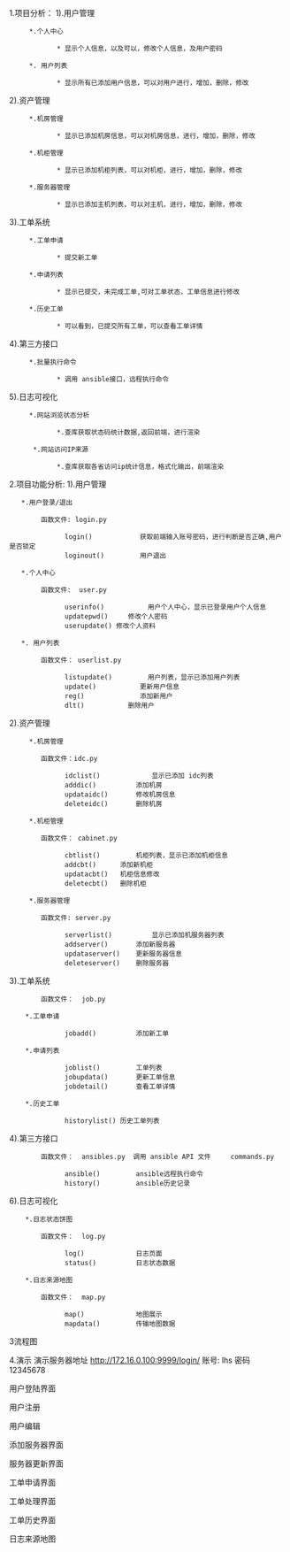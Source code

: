 1.项目分析：
   1).用户管理
   
         *.个人中心
		 
		        * 显示个人信息，以及可以，修改个人信息，及用户密码
			
         *. 用户列表
		 
		        * 显示所有已添加用户信息，可以对用户进行，增加，删除，修改
		
   2).资产管理	
   
         *.机房管理
		 
		        * 显示已添加机房信息，可以对机房信息，进行，增加，删除，修改
		 
         *.机柜管理
		 
		        * 显示已添加机柜列表，可以对机柜，进行，增加，删除，修改
			 
         *.服务器管理
		 
		        * 显示已添加主机列表，可以对主机，进行，增加，删除，修改				 
  3).工单系统
            
         *.工单申请
			
		        * 提交新工单
			
         *.申请列表
			
		        * 显示已提交，未完成工单,可对工单状态，工单信息进行修改
				
         *.历史工单
			
		        * 可以看到，已提交所有工单，可以查看工单详情
			
  4).第三方接口

         *.批量执行命令
		 
		        * 调用 ansible接口，远程执行命令

		 
  5).日志可视化
  
         *.网站浏览状态分析  
		 
		        *.查库获取状态码统计数据,返回前端，进行渲染	
				
          *.网站访问IP来源
               			  
		        *.查库获取各省访问ip统计信息，格式化输出，前端渲染          
2.项目功能分析:
   1).用户管理
   
       *.用户登录/退出 
	   
	        函数文件: login.py 
		   
		          login()            获取前端输入账号密码，进行判断是否正确,用户是否锁定
		          loginout()         用户退出
                  
       *.个人中心
	   
	        函数文件:  user.py
		   
		          userinfo()           用户个人中心，显示已登录用户个人信息
		          updatepwd()     修改个人密码
		          userupdate() 修改个人资料
		   
	   *. 用户列表
	       
	        函数文件： userlist.py
			
		          listupdate()         用户列表，显示已添加用户列表
		          update()           更新用户信息
		          reg()              添加新用户
		          dlt()           删除用户
		
   2).资产管理

         *.机房管理
		     
	        函数文件：idc.py
			      
		          idclist()             显示已添加 idc列表
		          adddic()          添加机房
		          updataidc()       修改机房信息
		          deleteidc()       删除机房
	
         *.机柜管理
              
	        函数文件： cabinet.py
                   
		          cbtlist()         机柜列表，显示已添加机柜信息
		          addcbt()      添加新机柜
		          updatacbt()   机柜信息修改
		          deletecbt()   删除机柜
			 
         *.服务器管理
     	    
	        函数文件: server.py
			 
		          serverlist()          显示已添加机服务器列表
		          addserver()       添加新服务器
		          updataserver()    更新服务器信息
		          deleteserver()    删除服务器
	                               
  3).工单系统
          
	        函数文件：  job.py
        	  
        *.工单申请
		    
		          jobadd()          添加新工单
			
        *.申请列表
			
		          joblist()         工单列表
		          jobupdata()       更新工单信息
		          jobdetail()       查看工单详情
			     
        *.历史工单
		    
		          historylist() 历史工单列表
			
			
  4).第三方接口	

	        函数文件：  ansibles.py  调用 ansible API 文件	  commands.py
			
		          ansible()         ansible远程执行命令
		          history()         ansible历史记录	  
                  					  

            			
  6).日志可视化
      
        *.日志状态饼图
		
  			函数文件：  log.py
			
		          log()             日志页面
		          status()          日志状态数据

        *.日志来源地图

  			函数文件：  map.py			

		          map()             地图展示
		          mapdata()         传输地图数据			
3流程图


4.演示
演示服务器地址 http://172.16.0.100:9999/login/ 账号: lhs 密码 12345678

用户登陆界面


用户注册


用户编辑

添加服务器界面


服务器更新界面

工单申请界面


工单处理界面


工单历史界面


日志来源地图

